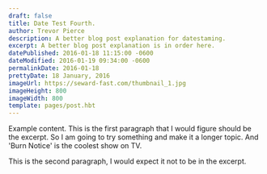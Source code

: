 ```yaml
---
draft: false 
title: Date Test Fourth.
author: Trevor Pierce 
description: A better blog post explanation for datestaming.
excerpt: A better blog post explanation is in order here.
datePublished: 2016-01-18 11:15:00 -0600
dateModified: 2016-01-19 09:34:00 -0600
permalinkDate: 2016-01-18
prettyDate: 18 January, 2016
imageUrl: https://seward-fast.com/thumbnail_1.jpg
imageHeight: 800
imageWidth: 800
template: pages/post.hbt
---
```


Example content. This is the first paragraph that I would figure should be the excerpt. So I am going to try something and make it a longer topic. And 'Burn Notice' is the coolest show on TV.

This is the second paragraph, I would expect it not to be in the excerpt.
